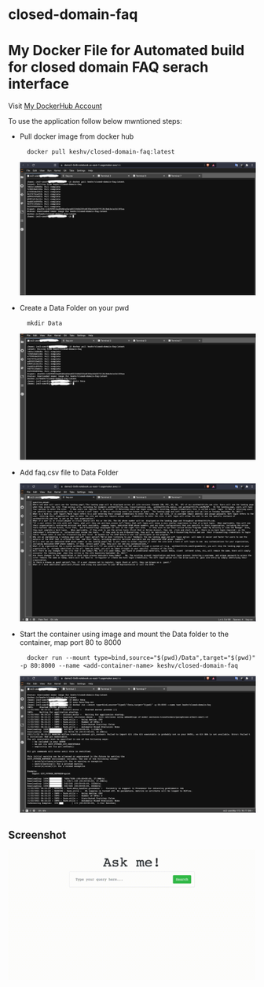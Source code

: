 # closed-domain-faq
# My Docker File for Automated build for closed domain FAQ serach interface

Visit [My DockerHub Account](https://hub.docker.com/u/keshv)

To use the application follow below mwntioned steps:

* Pull docker image from docker hub

        docker pull keshv/closed-domain-faq:latest

    ![](https://github.com/solidate/closed-domain-faq/blob/main/screenshots/1.png)

* Create a Data Folder on your pwd

        mkdir Data

    ![](https://github.com/solidate/closed-domain-faq/blob/main/screenshots/2.png)

* Add faq.csv file to Data Folder

    ![](https://github.com/solidate/closed-domain-faq/blob/main/screenshots/3.png)

* Start the container using image and mount the Data folder to the container, map port 80 to 8000

        docker run --mount type=bind,source="$(pwd)/Data",target="$(pwd)" -p 80:8000 --name <add-container-name> keshv/closed-domain-faq

    ![](https://github.com/solidate/closed-domain-faq/blob/main/screenshots/4.png)


## Screenshot

![](https://github.com/solidate/closed-domain-faq/blob/main/screenshots/record.gif)


